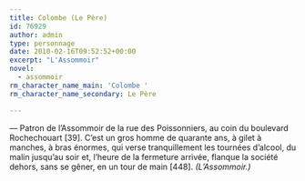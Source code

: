 ```yaml
---
title: Colombe (Le Père)
id: 76929
author: admin
type: personnage
date: 2010-02-16T09:52:52+00:00
excerpt: "L'Assommoir"
novel:
  - assommoir
rm_character_name_main: 'Colombe '
rm_character_name_secondary: Le Père

---
```

— Patron de l&rsquo;Assommoir de la rue des Poissonniers, au coin du boulevard Rochechouart [39]. C&rsquo;est un gros homme de quarante ans, à gilet à manches, à bras énormes, qui verse tranquillement les tournées d&rsquo;alcool, du malin jusqu&rsquo;au soir et, l&rsquo;heure de la fermeture arrivée, flanque la société dehors, sans se gêner, en un tour de main [448]. _(L&rsquo;Assommoir.)_